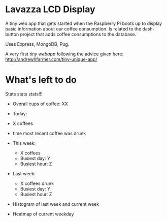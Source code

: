 # Lavazza LCD Display

A tiny web app that gets started when the Raspberry Pi boots up to display basic information about our coffee consumption. Is related to the dash-button project that adds coffee consumptions to the database.

Uses Express, MongoDB, Pug.

A very first _tiny webapp_ following the advice given here: http://andrewhfarmer.com/tiny-unique-app/

# What's left to do

Stats stats stats!!!

* Overall cups of coffee: XX
* Today:
 * X coffees
 * time most recent coffee was drunk


* This week:
  *  X coffees
  *  Busiest day: Y
  *  Busiest hour: Z


* Last week:
  *  X coffees drunk
  *  Busiest day: Y
  *  Busiest hour: Z


* Histogram of last week and current week
* Heatmap of current weekday

